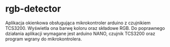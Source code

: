 # rgb-detector
Aplikacja okienkowa obsługująca mikrokontroler arduino z czujnikiem TCS3200. Wyświetla ona barwę koloru oraz składowe RGB.
Do poprawnego działania aplikacji wymagane jest arduino NANO, czujnik TCS3200 oraz program wgrany do mikrokontrolera.
